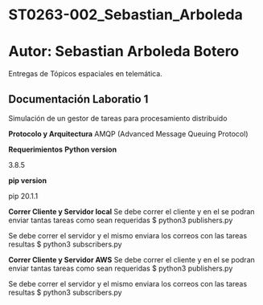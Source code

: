 # ST0263-002_Sebastian_Arboleda

# Autor: Sebastian Arboleda Botero

Entregas de Tópicos espaciales en telemática.

## Documentación Laboratio 1

Simulación de un gestor de tareas para procesamiento distribuido

**Protocolo y Arquitectura**
AMQP (Advanced Message Queuing Protocol)

**Requerimientos**
**Python version**

3.8.5

**pip version**

pip 20.1.1

**Correr Cliente y Servidor local**
Se debe correr el cliente y en el se podran enviar tantas tareas como sean requeridas
$ python3 publishers.py

Se debe correr el servidor y el mismo enviara los correos con las tareas resultas
$ python3 subscribers.py

**Correr Cliente y Servidor AWS**
Se debe correr el cliente y en el se podran enviar tantas tareas como sean requeridas
$ python3 publishers.py

Se debe correr el servidor y el mismo enviara los correos con las tareas resultas
$ python3 subscribers.py
